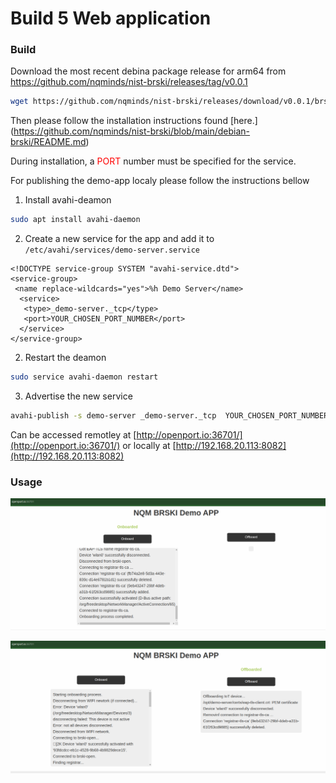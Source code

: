 # Build 5 Web application

### Build

Download the most recent debina package release for arm64 from https://github.com/nqminds/nist-brski/releases/tag/v0.0.1 

```sh
wget https://github.com/nqminds/nist-brski/releases/download/v0.0.1/brski-demo-app-deb_arm64.deb
```
Then please follow the installation instructions found [here.] (https://github.com/nqminds/nist-brski/blob/main/debian-brski/README.md)


During installation, a <span style="color:#ff0000;">PORT</span> number must be specified for the service.

For publishing the demo-app localy please follow the instructions bellow
    
1. Install avahi-deamon
```sh
sudo apt install avahi-daemon
```

2. Create a new  service for the app and add it to ```/etc/avahi/services/demo-server.service``` 
```htmlbars=
<!DOCTYPE service-group SYSTEM "avahi-service.dtd">
<service-group>
 <name replace-wildcards="yes">%h Demo Server</name>
  <service>
   <type>_demo-server._tcp</type>
   <port>YOUR_CHOSEN_PORT_NUMBER</port>
  </service>
</service-group>

```

2. Restart the deamon

```sh
sudo service avahi-daemon restart
```

3. Advertise the new service 

```sh
avahi-publish -s demo-server _demo-server._tcp  YOUR_CHOSEN_PORT_NUMBER
```

Can be accessed remotley at [http://openport.io:36701/](http://openport.io:36701/) or locally at [http://192.168.20.113:8082](http://192.168.20.113:8082)


### Usage
![Onboarding](https://github.com/ionut-cmd/tmp_img_storage/blob/main/onboard.png?raw=true)

![Onboarding](https://github.com/ionut-cmd/tmp_img_storage/blob/main/offboard.png?raw=true)





































